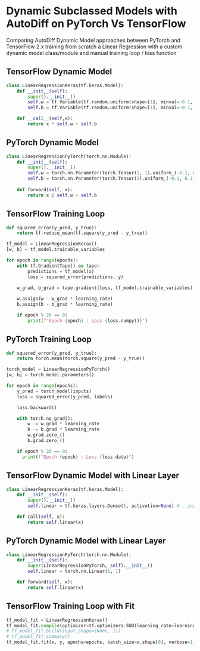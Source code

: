 # Dynamic Subclassed Models with AutoDiff on PyTorch Vs TensorFlow

Comparing AutoDiff Dynamic Model approaches between PyTorch and TensorFlow 2.x  training from scratch a Linear Regression with a custom dynamic model class/module and manual training loop / loss function

## TensorFlow Dynamic Model
```Python
class LinearRegressionKeras(tf.keras.Model):
    def __init__(self):
        super().__init__()
        self.w = tf.Variable(tf.random.uniform(shape=[1], minval=-0.1, maxval=0.1))
        self.b = tf.Variable(tf.random.uniform(shape=[1], minval=-0.1, maxval=0.1))

    def __call__(self,x): 
        return x * self.w + self.b
```

## PyTorch Dynamic Model
```Python
class LinearRegressionPyTorch(torch.nn.Module): 
    def __init__(self): 
        super().__init__()
        self.w = torch.nn.Parameter(torch.Tensor(1, 1).uniform_(-0.1, 0.1))
        self.b = torch.nn.Parameter(torch.Tensor(1).uniform_(-0.1, 0.1))
  
    def forward(self, x):  
        return x @ self.w + self.b
```

## TensorFlow Training Loop
```Python
def squared_error(y_pred, y_true):
    return tf.reduce_mean(tf.square(y_pred - y_true))

tf_model = LinearRegressionKeras()
[w, b] = tf_model.trainable_variables

for epoch in range(epochs):
    with tf.GradientTape() as tape:
        predictions = tf_model(x)
        loss = squared_error(predictions, y)
        
    w_grad, b_grad = tape.gradient(loss, tf_model.trainable_variables)

    w.assign(w - w_grad * learning_rate)
    b.assign(b - b_grad * learning_rate)

    if epoch % 20 == 0:
        print(f"Epoch {epoch} : Loss {loss.numpy()}")
```

## PyTorch Training Loop
```Python
def squared_error(y_pred, y_true):
    return torch.mean(torch.square(y_pred - y_true))

torch_model = LinearRegressionPyTorch()
[w, b] = torch_model.parameters()

for epoch in range(epochs):
    y_pred = torch_model(inputs)
    loss = squared_error(y_pred, labels)

    loss.backward()

    with torch.no_grad():
        w -= w.grad * learning_rate
        b -= b.grad * learning_rate
        w.grad.zero_()
        b.grad.zero_()

    if epoch % 20 == 0:
      print(f"Epoch {epoch} : Loss {loss.data}")
```

## TensorFlow Dynamic Model with Linear Layer
```Python
class LinearRegressionKeras(tf.keras.Model):
    def __init__(self):
        super().__init__()
        self.linear = tf.keras.layers.Dense(1, activation=None) # , input_shape=[1]

    def call(self, x): 
        return self.linear(x)
```

## PyTorch Dynamic Model with Linear Layer
```Python
class LinearRegressionPyTorch(torch.nn.Module):
    def __init__(self):
        super(LinearRegressionPyTorch, self).__init__()
        self.linear = torch.nn.Linear(1, 1)  

    def forward(self, x):
        return self.linear(x)
```

## TensorFlow Training Loop with Fit
```Python
tf_model_fit = LinearRegressionKeras()
tf_model_fit.compile(optimizer=tf.optimizers.SGD(learning_rate=learning_rate), loss='mean_absolute_error')
# tf_model_fit.build(input_shape=(None, 1))
# tf_model_fit.summary()
tf_model_fit.fit(x, y, epochs=epochs, batch_size=x.shape[0], verbose=1)
```


